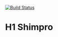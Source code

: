 [![Build Status](https://magnum.travis-ci.com/cvandermeer/shimpro.svg?token=7X6KP7iXKkpfLuMqronV&branch=master)](https://magnum.travis-ci.com/cvandermeer/shimpro)

# H1 Shimpro
